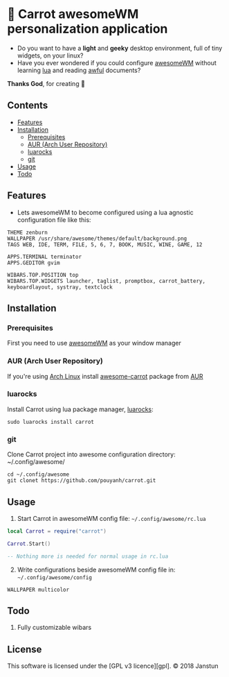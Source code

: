 # :carrot: Carrot awesomeWM personalization application
* Do you want to have a __light__ and __geeky__ desktop environment, full of tiny widgets, on your linux?
* Have you ever wondered if you could configure [awesomeWM](https://awesomewm.org)
without learning [lua](https://www.lua.org/)
and reading [awful](https://awesomewm.org/doc/api/libraries/awful.layout.html) documents?

__Thanks God__, for creating :carrot:

## Contents
* [Features](#installation)
* [Installation](#installation)
    * [Prerequisites](#prerequisites)
    * [AUR (Arch User Repository)](#aur-arch-user-repository)
    * [luarocks](#luarocks)
    * [git](#git)
* [Usage](#usage)
* [Todo](#todo)

## Features
* Lets awesomeWM to become configured using a lua agnostic configuration file like this:

```
THEME zenburn
WALLPAPER /usr/share/awesome/themes/default/background.png
TAGS WEB, IDE, TERM, FILE, 5, 6, 7, BOOK, MUSIC, WINE, GAME, 12

APPS.TERMINAL terminator
APPS.GEDITOR gvim

WIBARS.TOP.POSITION top
WIBARS.TOP.WIDGETS launcher, taglist, promptbox, carrot_battery, keyboardlayout, systray, textclock
```

## Installation
### Prerequisites
First you need to use [awesomeWM](https://awesomewm.org/) as your window manager

### AUR (Arch User Repository)
If you're using [Arch Linux](https://www.archlinux.org/) install [awesome-carrot](https://aur.archlinux.org/packages/awesome-carrot)
package from [AUR](https://wiki.archlinux.org/index.php/AUR)

### luarocks
Install Carrot using lua package manager, [luarocks](https://luarocks.org/):

```shell
sudo luarocks install carrot
```

### git
Clone Carrot project into awesome configuration directory: ~/.config/awesome/

```shell
cd ~/.config/awesome
git clonet https://github.com/pouyanh/carrot.git
```

## Usage
1. Start Carrot in awesomeWM config file: `~/.config/awesome/rc.lua`
```lua
local Carrot = require("carrot")

Carrot.Start()

-- Nothing more is needed for normal usage in rc.lua
```

2. Write configurations beside awesomeWM config file in: `~/.config/awesome/config`
```
WALLPAPER multicolor
```

## Todo
1. Fully customizable wibars

## License
This software is licensed under the [GPL v3 licence][gpl].
© 2018 Janstun
